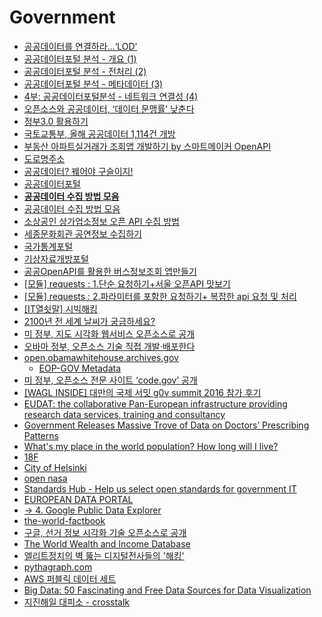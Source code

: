 Government
==========
* [공공데이터를 연결하라…‘LOD’](http://www.bloter.net/archives/225165)
* [공공데이터포털 분석 - 개요 (1)](https://brunch.co.kr/@haklaekim/3/)
* [공공데이터포털 분석 - 전처리 (2)](https://brunch.co.kr/@haklaekim/7/)
* [공공데이터포털 분석 - 메타데이터 (3)](https://brunch.co.kr/@haklaekim/6/)
* [4부: 공공데이터포털분석 - 네트워크 연결성 (4)](https://brunch.co.kr/@haklaekim/8)
* [오픈소스와 공공데이터, ‘데이터 문맹률’ 낮춘다](http://www.bloter.net/archives/225576)
* [정부3.0 활용하기](http://www.gov30.go.kr/gov30/int/intro6.do)
* [국토교통부, 올해 공공데이터 1,114건 개방](http://platum.kr/archives/37597)
* [부동산 아파트실거래가 조회앱 개발하기 by 스마트메이커 OpenAPI](http://blog.naver.com/userf73/220850076903)
* [도로명주소](http://www.juso.go.kr/)
* [공공데이터? 꿰어야 구슬이지!](http://www.bloter.net/archives/254926)
* [공공데이터포털](https://www.data.go.kr)
* **[공공데이터 수집 방법 모음](http://nbviewer.jupyter.org/gist/KevinSHNa/241047f159ed955d5efbb7a861cb891c)**
* [공공데이터 수집 방법 모음](http://nbviewer.jupyter.org/format/slides/gist/DrKevin22/241047f159ed955d5efbb7a861cb891c#/)
* [소상공인 상가업소정보 오픈 API 수집 방법](http://nbviewer.jupyter.org/format/slides/gist/DrKevin22/82faa8276352f7a2a8ed7ade997966d1#/)
* [세종문화회관 공연정보 수집하기](http://nbviewer.jupyter.org/format/slides/gist/DrKevin22/e0bef6f047fd64d15d11e07a22385d03#/)
* [국가통계포털](http://kosis.kr/)
* [기상자료개방포털](https://data.kma.go.kr/)
* [공공OpenAPI를 활용한 버스정보조회 앱만들기](http://seadr22.blog.me/221018437461)
* [[모듈] requests : 1.단순 요청하기+서울 오픈API 맛보기](http://everypython.com/archives/302)
* [[모듈] requests : 2.파라미터를 포함한 요청하기+ 복잡한 api 요청 및 처리](http://everypython.com/archives/307)
* [[IT열쇳말] 시빅해킹](http://www.bloter.net/archives/229794)
* [2100년 전 세계 날씨가 궁금하세요?](http://techholic.co.kr/archives/35197)
* [미 정부, 지도 시각화 웹서비스 오픈소스로 공개](http://www.bloter.net/archives/237222)
* [오바마 정부, 오픈소스 기술 직접 개발·배포한다](http://www.bloter.net/archives/251945)
* [open.obamawhitehouse.archives.gov](https://open.obamawhitehouse.archives.gov/)
  * [EOP-GOV Metadata](https://gist.github.com/maxogden/d1e3f14bb9253ef9638a40826b000f08)
* [미 정부, 오픈소스 전문 사이트 ‘code.gov’ 공개](http://www.bloter.net/archives/267157)
* [[WAGL INSIDE] 대만의 국제 서밋 g0v summit 2016 참가 후기](https://medium.com/wagl-art/wagl-network-%EB%8C%80%EB%A7%8C%EC%9D%98-%EA%B5%AD%EC%A0%9C-%EC%84%9C%EB%B0%8B-g0v-summit-2016-%EC%B0%B8%EA%B0%80-%ED%9B%84%EA%B8%B0-9c253abc87c6)
* [EUDAT: the collaborative Pan-European infrastructure providing research data services, training and consultancy](https://www.eudat.eu/)
* [Government Releases Massive Trove of Data on Doctors’ Prescribing Patterns](http://www.propublica.org/article/government-releases-massive-trove-of-data-on-doctors-prescribing-patterns)
* [What's my place in the world population? How long will I live?](http://population.io/)
* [18F](https://18f.gsa.gov/)
* [City of Helsinki](https://github.com/City-of-Helsinki/)
* [open nasa](https://open.nasa.gov/)
* [Standards Hub - Help us select open standards for government IT](https://standards.data.gov.uk/)
* [EUROPEAN DATA PORTAL](http://www.europeandataportal.eu/en/)
* [-> 4. Google Public Data Explorer](http://www.diygenius.com/12-lesser-known-google-projects-that-are-absolutely-amazing/)
* [the-world-factbook](https://www.cia.gov/library/publications/the-world-factbook/)
* [구글, 선거 정보 시각화 기술 오픈소스로 공개](http://www.bloter.net/archives/264554)
* [The World Wealth and Income Database](http://www.wid.world/)
* [엘리트정치의 벽 뚫는 디지털전사들의 '해킹'](http://v.media.daum.net/v/20161114094605164)
* [pythagraph.com](http://www.pythagraph.com/)
* [AWS 퍼블릭 데이터 세트](https://aws.amazon.com/ko/public-datasets/)
* [Big Data: 50 Fascinating and Free Data Sources for Data Visualization](https://www.bigdatanews.datasciencecentral.com/profiles/blogs/big-data-50-fascinating-and-free-data-sources-for-data?utm_content=buffer2744b&utm_medium=social&utm_source=linkedin.com&utm_campaign=buffer)
* [지진해일 대피소 - crosstalk](https://statkclee.github.io/viz/viz-earthquake-shelter.html)
